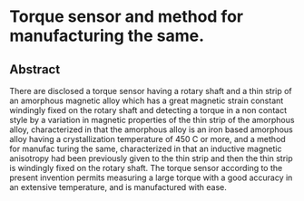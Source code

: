 # Torque sensor and method for manufacturing the same.

## Abstract
There are disclosed a torque sensor having a rotary shaft and a thin strip of an amorphous magnetic alloy which has a great magnetic strain constant windingly fixed on the rotary shaft and detecting a torque in a non contact style by a variation in magnetic properties of the thin strip of the amorphous alloy, characterized in that the amorphous alloy is an iron based amorphous alloy having a crystallization temperature of 450 C or more, and a method for manufac turing the same, characterized in that an inductive magnetic anisotropy had been previously given to the thin strip and then the thin strip is windingly fixed on the rotary shaft. The torque sensor according to the present invention permits measuring a large torque with a good accuracy in an extensive temperature, and is manufactured with ease.